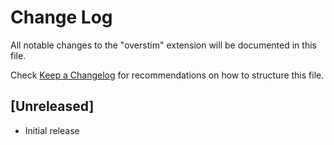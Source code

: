 # Change Log

All notable changes to the "overstim" extension will be documented in this file.

Check [Keep a Changelog](http://keepachangelog.com/) for recommendations on how to structure this file.

## [Unreleased]

- Initial release